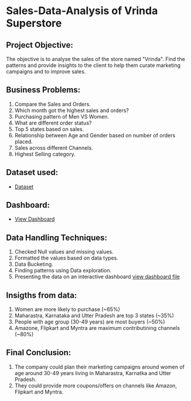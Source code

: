 # Sales-Data-Analysis of Vrinda Superstore
## Project Objective: 
The objective is to analyse the sales of the store named "Vrinda". Find the patterns and provide insights to the client to help them curate marketing campaigns and to improve sales.
## Business Problems: 
1. Compare the Sales and Orders.
2. Which month got the highest sales and orders?
3. Purchasing pattern of Men VS Women.
4. What are different order status?
5. Top 5 states based on sales.
6. Relationship between Age and Gender based on number of orders placed.
7. Sales across different Channels.
8. Highest Selling category.
## Dataset used: 
- <a href="https://github.com/dayalsunny8001/Sales-Data-Analysis/commit/d631f2451c57fd79fa3decd182181383becea84f">Dataset </a>
## Dashboard: 
- <a href="https://github.com/dayalsunny8001/Sales-Data-Analysis/blob/main/Vrinda%20Store%20Sales%20Dashboard.png">View Dashboard </a>
## Data Handling Techniques: 
1. Checked Null values and missing values.
2. Formatted the values based on data types.
3. Data Bucketing.
4. Finding patterns using Data exploration.
5. Presenting the data on an interactive dashboard <a href="https://github.com/dayalsunny8001/Sales-Data-Analysis/blob/main/Vrinda%20Store%20Sales%20Dashboard.xlsx">view dashboard file </a>
## Insigths from data: 
1. Women are more likely to purchase (~65%)
2. Maharastra, Karnataka and Utter Pradesh are top 3 states (~35%)
3. People with age group (30-49 years) are most buyers (~50%)
4. Amazone, Flipkart and Myntra are maximum contributining channels (~80%)
## Final Conclusion: 
1. The company could plan their marketing campaigns around women of age around 30-49 years living in Maharastra, Karnatka and Utter Pradesh.
2. They could provide more coupons/offers on channels like Amazon, Flipkart and  Myntra.
